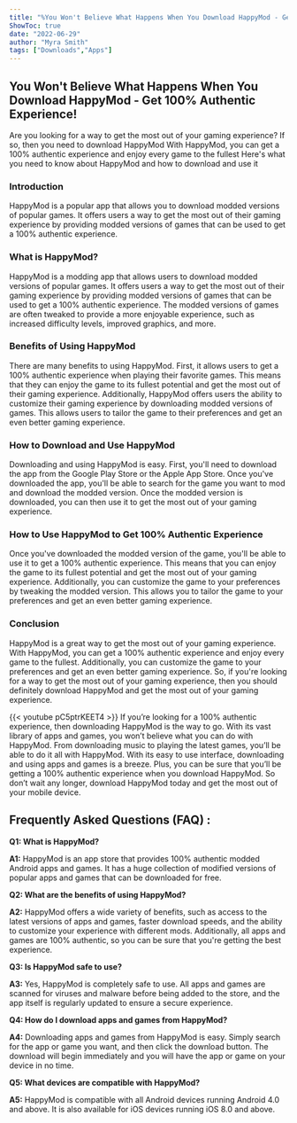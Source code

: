 ```yaml
---
title: "%You Won't Believe What Happens When You Download HappyMod - Get 100% Authentic Experience!"
ShowToc: true 
date: "2022-06-29"
author: "Myra Smith" 
tags: ["Downloads","Apps"]
---
```

## You Won't Believe What Happens When You Download HappyMod - Get 100% Authentic Experience!

Are you looking for a way to get the most out of your gaming experience? If so, then you need to download HappyMod With HappyMod, you can get a 100% authentic experience and enjoy every game to the fullest Here's what you need to know about HappyMod and how to download and use it

### Introduction

HappyMod is a popular app that allows you to download modded versions of popular games. It offers users a way to get the most out of their gaming experience by providing modded versions of games that can be used to get a 100% authentic experience.

### What is HappyMod?

HappyMod is a modding app that allows users to download modded versions of popular games. It offers users a way to get the most out of their gaming experience by providing modded versions of games that can be used to get a 100% authentic experience. The modded versions of games are often tweaked to provide a more enjoyable experience, such as increased difficulty levels, improved graphics, and more.

### Benefits of Using HappyMod

There are many benefits to using HappyMod. First, it allows users to get a 100% authentic experience when playing their favorite games. This means that they can enjoy the game to its fullest potential and get the most out of their gaming experience. Additionally, HappyMod offers users the ability to customize their gaming experience by downloading modded versions of games. This allows users to tailor the game to their preferences and get an even better gaming experience.

### How to Download and Use HappyMod

Downloading and using HappyMod is easy. First, you'll need to download the app from the Google Play Store or the Apple App Store. Once you've downloaded the app, you'll be able to search for the game you want to mod and download the modded version. Once the modded version is downloaded, you can then use it to get the most out of your gaming experience.

### How to Use HappyMod to Get 100% Authentic Experience

Once you've downloaded the modded version of the game, you'll be able to use it to get a 100% authentic experience. This means that you can enjoy the game to its fullest potential and get the most out of your gaming experience. Additionally, you can customize the game to your preferences by tweaking the modded version. This allows you to tailor the game to your preferences and get an even better gaming experience.

### Conclusion

HappyMod is a great way to get the most out of your gaming experience. With HappyMod, you can get a 100% authentic experience and enjoy every game to the fullest. Additionally, you can customize the game to your preferences and get an even better gaming experience. So, if you're looking for a way to get the most out of your gaming experience, then you should definitely download HappyMod and get the most out of your gaming experience.

{{< youtube pC5ptrKEET4 >}} 
If you’re looking for a 100% authentic experience, then downloading HappyMod is the way to go. With its vast library of apps and games, you won’t believe what you can do with HappyMod. From downloading music to playing the latest games, you’ll be able to do it all with HappyMod. With its easy to use interface, downloading and using apps and games is a breeze. Plus, you can be sure that you’ll be getting a 100% authentic experience when you download HappyMod. So don’t wait any longer, download HappyMod today and get the most out of your mobile device.

## Frequently Asked Questions (FAQ) :
**Q1: What is HappyMod?**

**A1:** HappyMod is an app store that provides 100% authentic modded Android apps and games. It has a huge collection of modified versions of popular apps and games that can be downloaded for free. 

**Q2: What are the benefits of using HappyMod?**

**A2:**  HappyMod offers a wide variety of benefits, such as access to the latest versions of apps and games, faster download speeds, and the ability to customize your experience with different mods. Additionally, all apps and games are 100% authentic, so you can be sure that you're getting the best experience. 

**Q3: Is HappyMod safe to use?**

**A3:** Yes, HappyMod is completely safe to use. All apps and games are scanned for viruses and malware before being added to the store, and the app itself is regularly updated to ensure a secure experience. 

**Q4: How do I download apps and games from HappyMod?**

**A4:** Downloading apps and games from HappyMod is easy. Simply search for the app or game you want, and then click the download button. The download will begin immediately and you will have the app or game on your device in no time. 

**Q5: What devices are compatible with HappyMod?**

**A5:** HappyMod is compatible with all Android devices running Android 4.0 and above. It is also available for iOS devices running iOS 8.0 and above.



